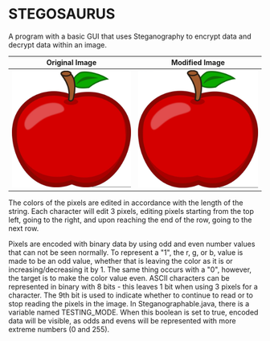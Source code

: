 # STEGOSAURUS

A program with a basic GUI that uses Steganography to encrypt data and decrypt data within an image.

| **Original Image** | **Modified Image** |
| --- | --- |
| ![Apple](https://raw.githubusercontent.com/benwang2/steganography/master/apple.png) | ![Encoded](https://raw.githubusercontent.com/benwang2/steganography/master/apple_encoded.png) |


The colors of the pixels are edited in accordance with the length of the string. Each character will edit 3 pixels, editing pixels starting from the top left, going to the right, and upon reaching the end of the row, going to the next row.

Pixels are encoded with binary data by using odd and even number values that can not be seen normally. To represent a "1", the r, g, or b, value is made to be an odd value, whether that is leaving the color as it is or increasing/decreasing it by 1. The same thing occurs with a "0", however, the target is to make the color value even. ASCII characters can be represented in binary with 8 bits - this leaves 1 bit when using 3 pixels for a character. The 9th bit is used to indicate whether to continue to read or to stop reading the pixels in the image. In Steganographable.java, there is a variable named TESTING_MODE. When this boolean is set to true, encoded data will be visible, as odds and evens will be represented with more extreme numbers (0 and 255).
